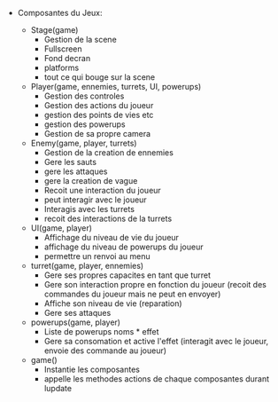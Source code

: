 * Composantes du Jeux:

	* Stage(game)
		* Gestion de la scene
		* Fullscreen
		* Fond decran
		* platforms
		* tout ce qui bouge sur la scene
	* Player(game, ennemies, turrets, UI, powerups)
		* Gestion des controles
		* Gestion des actions du joueur
		* gestion des points de vies etc
		* gestion des powerups
		* Gestion de sa propre camera
	* Enemy(game, player, turrets)
		* Gestion de la creation de ennemies
		* Gere les sauts
		* gere les attaques
		* gere la creation de vague
		* Recoit une interaction du joueur
		* peut interagir avec le joueur
		* Interagis avec les turrets
		* recoit des interactions de la turrets
	* UI(game, player)
		* Affichage du niveau de vie du joueur
		* affichage du niveau de powerups du joueur
		* permettre un renvoi au menu
	* turret(game, player, ennemies)
		* Gere ses propres capacites en tant que turret
		* Gere son interaction propre en fonction du joueur (recoit des commandes du joueur mais ne peut en envoyer)
		* Affiche son niveau de vie (reparation)
		* Gere ses attaques
	* powerups(game, player)
		* Liste de powerups noms * effet
		* Gere sa consomation et active l'effet (interagit avec le joueur, envoie des commande au joueur)
	* game()
		* Instantie les composantes
		* appelle les methodes actions de chaque composantes durant lupdate